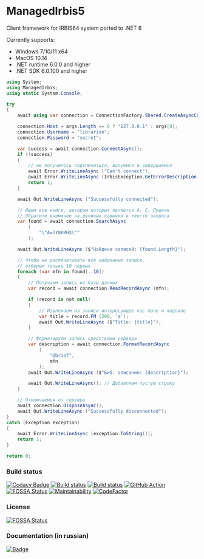 # ManagedIrbis5

Client framework for IRBIS64 system ported to .NET 6

Currently supports:

* Windows 7/10/11 x64
* MacOS 10.14
* .NET runtime 6.0.0 and higher
* .NET SDK 6.0.100 and higher

```c#
using System;                                   
using ManagedIrbis;
using static System.Console;

try
{
    await using var connection = ConnectionFactory.Shared.CreateAsyncConnection();

    connection.Host = args.Length == 0 ? "127.0.0.1" : args[0];
    connection.Username = "librarian";
    connection.Password = "secret";

    var success = await connection.ConnectAsync();
    if (!success)
    {
        // не получилось подключиться, жалуемся и завершаемся
        await Error.WriteLineAsync ("Can't connect");
        await Error.WriteLineAsync (IrbisException.GetErrorDescription (connection.LastError));
        return 1;
    }

    await Out.WriteLineAsync ("Successfully connected");

    // Ищем все книги, автором которых является А. С. Пушкин
    // Обратите внимание на двойные кавычки в тексте запроса
    var found = await connection.SearchAsync
        (
            "\"A=ПУШКИН$\""
        );

    await Out.WriteLineAsync ($"Найдено записей: {found.Length}");

    // Чтобы не распечатывать все найденные записи,
    // отберем только 10 первых
    foreach (var mfn in found[..10])
    {
        // Получаем запись из базы данных
        var record = await connection.ReadRecordAsync (mfn);

        if (record is not null)
        {
            // Извлекаем из записи интересующее нас поле и подполе
            var title = record.FM (200, 'a');
            await Out.WriteLineAsync ($"Title: {title}");
        }

        // Форматируем запись средствами сервера
        var description = await connection.FormatRecordAsync
            (
                "@brief",
                mfn
            );
        await Out.WriteLineAsync ($"Биб. описание: {description}");

        await Out.WriteLineAsync(); // Добавляем пустую строку
    }

    // Отключаемся от сервера
    await connection.DisposeAsync();
    await Out.WriteLineAsync ("Successfully disconnected");
}
catch (Exception exception)
{
    await Error.WriteLineAsync (exception.ToString());
    return 1;
}

return 0;
```

### Build status

[![Codacy Badge](https://api.codacy.com/project/badge/Grade/7a2fc9c9cff946c89f7f4f6adcb567c3)](https://app.codacy.com/gh/amironov73/ManagedIrbis5?utm_source=github.com&utm_medium=referral&utm_content=amironov73/ManagedIrbis5&utm_campaign=Badge_Grade_Settings)
[![Build status](https://img.shields.io/appveyor/ci/AlexeyMironov/managedirbis5.svg)](https://ci.appveyor.com/project/AlexeyMironov/managedirbis5/)
[![Build status](https://api.travis-ci.org/amironov73/ManagedIrbis5.svg)](https://travis-ci.org/amironov73/ManagedIrbis5/)
[![GitHub Action](https://github.com/amironov73/ManagedIrbis5/workflows/CI/badge.svg)](https://github.com/amironov73/ManagedIrbis5/actions)
[![FOSSA Status](https://app.fossa.com/api/projects/git%2Bgithub.com%2Famironov73%2FManagedIrbis5.svg?type=shield)](https://app.fossa.com/projects/git%2Bgithub.com%2Famironov73%2FManagedIrbis5?ref=badge_shield)
[![Maintainability](https://api.codeclimate.com/v1/badges/50cc8f9ee8ebc972e037/maintainability)](https://codeclimate.com/github/amironov73/ManagedIrbis5/maintainability)
[![CodeFactor](https://www.codefactor.io/repository/github/amironov73/managedirbis5/badge)](https://www.codefactor.io/repository/github/amironov73/managedirbis5)

### License

[![FOSSA Status](https://app.fossa.com/api/projects/git%2Bgithub.com%2Famironov73%2FManagedIrbis5.svg?type=large)](https://app.fossa.com/projects/git%2Bgithub.com%2Famironov73%2FManagedIrbis5?ref=badge_large)

### Documentation (in russian)

[![Badge](https://readthedocs.org/projects/managedirbis5/badge/)](https://managedirbis5.readthedocs.io/) 

